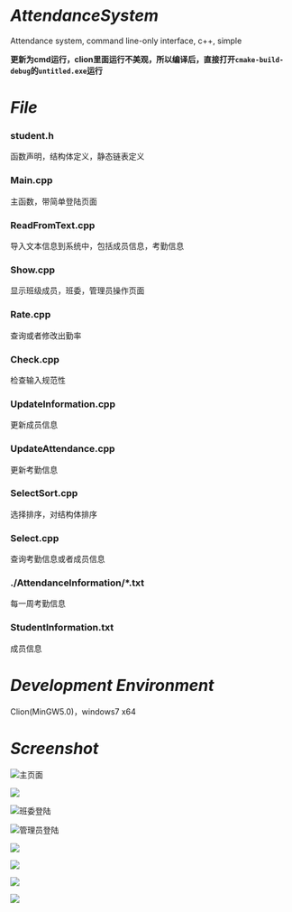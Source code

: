 # *AttendanceSystem*

Attendance system, command line-only interface, c++, simple

**更新为cmd运行，clion里面运行不美观，所以编译后，直接打开`cmake-build-debug`的`untitled.exe`运行**

# *File*

### student.h

函数声明，结构体定义，静态链表定义

### Main.cpp

主函数，带简单登陆页面

### ReadFromText.cpp

导入文本信息到系统中，包括成员信息，考勤信息

### Show.cpp

显示班级成员，班委，管理员操作页面

### Rate.cpp

查询或者修改出勤率

### Check.cpp

检查输入规范性

### UpdateInformation.cpp

更新成员信息

### UpdateAttendance.cpp

更新考勤信息

### SelectSort.cpp

选择排序，对结构体排序

### Select.cpp

查询考勤信息或者成员信息

### ./AttendanceInformation/*.txt

每一周考勤信息

### StudentInformation.txt

成员信息

# *Development Environment* 

Clion(MinGW5.0)，windows7 x64

# *Screenshot*

![主页面](https://ws1.sinaimg.cn/large/0072Lfvtly1fz9njii798j30es072mx2.jpg)

![](https://ws1.sinaimg.cn/large/0072Lfvtly1fz9nnk4aycj30hi0aeaa2.jpg)

![班委登陆](https://ws1.sinaimg.cn/large/0072Lfvtly1fz9nkshupdj30j009ywef.jpg)

![管理员登陆](https://ws1.sinaimg.cn/large/0072Lfvtly1fz9nlbai5oj30j009udfs.jpg)

![](https://ws1.sinaimg.cn/large/0072Lfvtly1fz9nlrexhaj30ar0b4dfr.jpg)

![](https://ws1.sinaimg.cn/large/0072Lfvtly1fz9nm8ys1rj30dp0bndfu.jpg)

![](https://ws1.sinaimg.cn/large/0072Lfvtly1fz9nmstvegj30an0b2glk.jpg)

![](https://ws1.sinaimg.cn/large/0072Lfvtly1fz9nnacugkj30av08q0sm.jpg)

